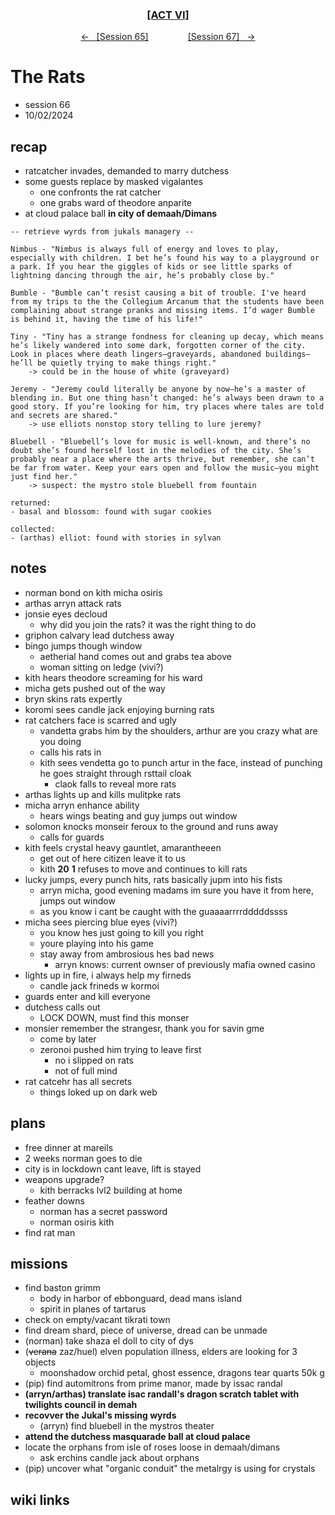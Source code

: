 
<div align="center">
  <h3 align="center"><a href="https://github.com/h-griffin/dnd-notes/blob/main/grimmhaus/act-VI" >[ACT VI]</a></h3>
  <p align="center">
    <a href="https://github.com/h-griffin/dnd-notes/blob/main/grimmhaus/act-VI/24-09-25.md" >&larr; &nbsp; [Session 65]</a>
    &nbsp;&nbsp;&nbsp;&nbsp;&nbsp;&nbsp;&nbsp;&nbsp;&nbsp;&nbsp;&nbsp;&nbsp;&nbsp;&nbsp;
    <a href="https://github.com/h-griffin/dnd-notes/blob/main/grimmhaus/act-VI/24-10-02.md" >[Session 67] &nbsp; &rarr;</a>
  </p>
</div>

# The Rats
- session 66
- 10/02/2024

## recap
- ratcatcher invades, demanded to marry dutchess
- some guests replace by masked vigalantes
    - one confronts the rat catcher
    - one grabs ward of theodore anparite
- at cloud palace ball **in city of demaah/Dimans**

```text
-- retrieve wyrds from jukals managery --

Nimbus - "Nimbus is always full of energy and loves to play, especially with children. I bet he’s found his way to a playground or a park. If you hear the giggles of kids or see little sparks of lightning dancing through the air, he’s probably close by." 

Bumble - "Bumble can’t resist causing a bit of trouble. I've heard from my trips to the the Collegium Arcanum that the students have been complaining about strange pranks and missing items. I’d wager Bumble is behind it, having the time of his life!"

Tiny - "Tiny has a strange fondness for cleaning up decay, which means he’s likely wandered into some dark, forgotten corner of the city. Look in places where death lingers—graveyards, abandoned buildings—he’ll be quietly trying to make things right."
    -> could be in the house of white (graveyard)

Jeremy - "Jeremy could literally be anyone by now—he’s a master of blending in. But one thing hasn’t changed: he’s always been drawn to a good story. If you’re looking for him, try places where tales are told and secrets are shared."
    -> use elliots nonstop story telling to lure jeremy?

Bluebell - "Bluebell’s love for music is well-known, and there’s no doubt she’s found herself lost in the melodies of the city. She’s probably near a place where the arts thrive, but remember, she can’t be far from water. Keep your ears open and follow the music—you might just find her."
    -> suspect: the mystro stole bluebell from fountain

returned:
- basal and blossom: found with sugar cookies

collected: 
- (arthas) elliot: found with stories in sylvan  

```

## notes
- norman bond on kith micha osiris
- arthas arryn attack rats
- jonsie eyes decloud
    - why did you join the rats? it was the right thing to do
- griphon calvary lead dutchess away
- bingo jumps though window
    - aetherial hand comes out and grabs tea above
    - woman sitting on ledge (vivi?)
- kith hears theodore screaming for his ward
- micha gets pushed out of the way
- bryn skins rats expertly
- koromi sees candle jack enjoying burning rats
- rat catchers face is scarred and ugly
    - vandetta grabs him by the shoulders, arthur are you crazy what are you doing
    - calls his rats in
    - kith sees vendetta go to punch artur in the face, instead of punching he goes straight through rsttail cloak
        - claok falls to reveal more rats
- arthas lights up and kills mulitpke rats
- micha arryn enhance ability
    - hears wings beating and guy jumps out window
- solomon knocks monseir feroux to the ground and runs away
    - calls for guards
- kith feels crystal heavy gauntlet, amarantheeen
    - get out of here citizen leave it to us
    - kith **20** **1** refuses to move and continues to kill rats
- lucky jumps, every punch hits, rats basically jupm into his fists
    - arryn micha, good evening madams im sure you have it from here, jumps out window
    - as you know i cant be caught with the guaaaarrrrdddddssss
- micha sees piercing blue eyes (vivi?)
    - you know hes just going to kill you right
    - youre playing into his game
    - stay away from ambrosious hes bad news
        - arryn knows: current ownser of previously mafia owned casino
- lights up in fire, i always help my firneds
    - candle jack frineds w kormoi
- guards enter and kill everyone
- dutchess calls out
    - LOCK DOWN, must find this monser
- monsier remember the strangesr, thank you for savin gme
    - come by later  
    - zeronoi pushed him trying to leave first
        - no i slipped on rats
        - not of full mind
- rat catcehr has all secrets
    - things loked up on dark web

## plans
- free dinner at mareils
- 2 weeks norman goes to die
- city is in lockdown cant leave, lift is stayed
- weapons upgrade?
    - kith berracks lvl2 building at home
- feather downs
    - norman has a secret password
    - norman osiris kith
- find rat man

## missions
- find baston grimm
    - body in harbor of ebbonguard, dead mans island
    - spirit in planes of tartarus
- check on empty/vacant tikrati town
- find dream shard, piece of universe, dread can be unmade
- (norman) take shaza el doll to city of dys
- (~~verana~~ zaz/huel) elven population illness, elders are looking for 3 objects
    - moonshadow orchid petal, ghost essence, dragons tear quarts 50k g
- (pip) find automitrons from prime manor, made by issac randal
- **(arryn/arthas) translate isac randall's dragon scratch tablet with twilights council in demah**
- **recovver the Jukal's missing wyrds**
    - (arryn) find bluebell in the mystros theater
- **attend the dutchess masquarade ball at cloud palace**
- locate the orphans from isle of roses loose in demaah/dimans
    - ask erchins candle jack about orphans
- (pip) uncover what "organic conduit" the metalrgy is using for crystals

## wiki links
